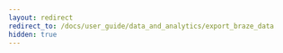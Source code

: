 ```yaml
---
layout: redirect
redirect_to: /docs/user_guide/data_and_analytics/export_braze_data
hidden: true
---
```

